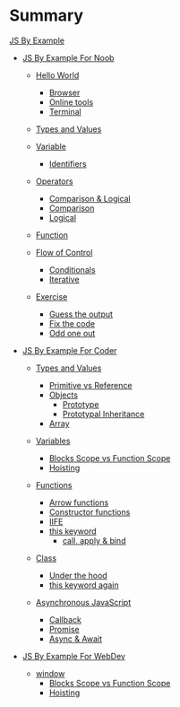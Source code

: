 # Summary

[JS By Example](introduction.md)

- [JS By Example For Noob](js-by-example-for-noob/introduction.md)

  - [Hello World](js-by-example-for-noob/hello-world.md)

    - [Browser](js-by-example-for-noob/where-to-run/browser.md)
    - [Online tools](js-by-example-for-noob/where-to-run/online-playground.md)
    - [Terminal](js-by-example-for-noob/where-to-run/terminal.md)

  - [Types and Values](js-by-example-for-noob/types-and-values.md)

  - [Variable](js-by-example-for-noob/variable.md)

    - [Identifiers](js-by-example-for-noob/variable/identifiers.md)

  - [Operators](js-by-example-for-noob/operators.md)

    - [Comparison & Logical](js-by-example-for-noob/operators/comparison-and-logical.md)
    - [Comparison](js-by-example-for-noob/operators/comparison.md)
    - [Logical](js-by-example-for-noob/operators/logical.md)

  - [Function](js-by-example-for-noob/function.md)

  - [Flow of Control](js-by-example-for-noob/flow-of-control.md)

    - [Conditionals](js-by-example-for-noob/flow-of-control/conditional.md)
    - [Iterative](js-by-example-for-noob/flow-of-control/iterative.md)

  - [Exercise]()
    - [Guess the output]()
    - [Fix the code]()
    - [Odd one out]()

  <!-- - [Exercise](js-by-example-for-noob/exercise.md)
    - [Guess the output](js-by-example-for-noob/exercise/guess-the-output.md)
    - [Fix the code](js-by-example-for-noob/exercise/fix-the-code.md)
    - [Odd one out](js-by-example-for-noob/exercise/odd-one-out.md) -->

- [JS By Example For Coder](js-by-example-for-coder/introduction.md)

  - [Types and Values]()

    - [Primitive vs Reference]()
    - [Objects]()
      - [Prototype]()
      - [Prototypal Inheritance]()
    - [Array]()

  - [Variables]()

    - [Blocks Scope vs Function Scope]()
    - [Hoisting]()

  - [Functions]()

    - [Arrow functions]()
    - [Constructor functions]()
    - [IIFE]()
    - [this keyword]()
      - [call, apply & bind]()

  - [Class]()

    - [Under the hood]()
    - [this keyword again]()

  - [Asynchronous JavaScript]()
    - [Callback]()
    - [Promise]()
    - [Async & Await]()

- [JS By Example For WebDev](js-by-example-for-webdev/introduction.md)

  - [window]()
    - [Blocks Scope vs Function Scope]()
    - [Hoisting]()

